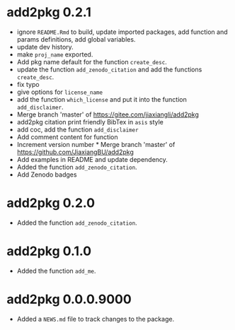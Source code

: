 # add2pkg 0.2.1

* ignore `README.Rmd` to build, update imported packages, add function and params definitions, add global variables.
* update dev history.
* make `proj_name` exported.
* Add pkg name default for the function `create_desc`.
* update the function `add_zenodo_citation` and add the functions `create_desc`.
* fix typo
* give options for `license_name`
* add the function `which_license` and put it into the function `add_disclaimer`.
* Merge branch 'master' of https://gitee.com/jiaxiangli/add2pkg
* add2pkg citation print friendly BibTex in `asis` style
* add coc, add the function `add_disclaimer`
* Add comment content for function
* Increment version number * Merge branch 'master' of https://github.com/JiaxiangBU/add2pkg
* Add examples in README and update dependency.
* Added the function `add_zenodo_citation`.
* Add Zenodo badges

# add2pkg 0.2.0

* Added the function `add_zenodo_citation`.

# add2pkg 0.1.0

* Added the function `add_me`.

# add2pkg 0.0.0.9000

* Added a `NEWS.md` file to track changes to the package.
